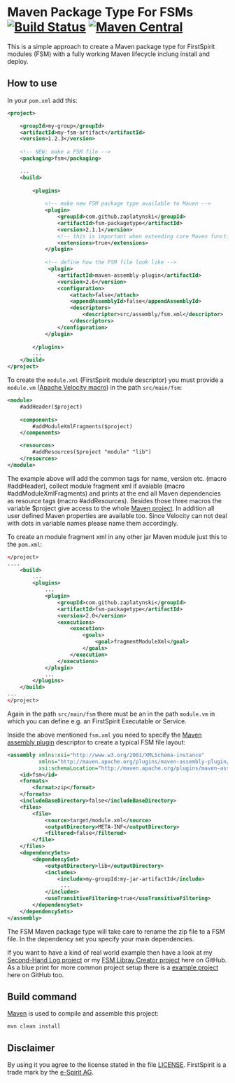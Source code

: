 # Maven Package Type For FSMs [![Build Status](https://travis-ci.org/zaplatynski/fsm-packagetype.svg?branch=master)](https://travis-ci.org/zaplatynski/fsm-packagetype)  [![Maven Central](https://maven-badges.herokuapp.com/maven-central/com.github.zaplatynski/fsm-packagetype/badge.svg?style=flat)](http://mvnrepository.com/artifact/com.github.zaplatynski/fsm-packagetype)

This is a simple approach to create a Maven package type for FirstSpirit modules (FSM) with a fully working Maven lifecycle inclung install and deploy.

## How to use

In your `pom.xml` add this:
```xml
<project>

    <groupId>my-group</groupId>
    <artifactId>my-fsm-artifact</artifactId>
    <version>1.2.3</version>
    
    <!-- NEW: make a FSM file -->
    <packaging>fsm</packaging>

    ...
    <build>
    
        <plugins>
            
            <!-- make new FSM package type available to Maven -->
            <plugin>
                <groupId>com.github.zaplatynski</groupId>
                <artifactId>fsm-packagetype</artifactId>
                <version>2.1.1</version>
                <!-- this is important when extending core Maven functionality: -->
                <extensions>true</extensions>
            </plugin>
            
            <!-- define how the FSM file look like -->
             <plugin>
                <artifactId>maven-assembly-plugin</artifactId>
                <version>2.6</version>
                <configuration>
                    <attach>false</attach>
                    <appendAssemblyId>false</appendAssemblyId>
                    <descriptors>
                        <descriptor>src/assembly/fsm.xml</descriptor>
                    </descriptors>
                </configuration>
            </plugin>
            
        </plugins>    
        ...
    </build>
</project>
```
To create the `module.xml` (FirstSpirit module descriptor) you must provide a `module.vm` ([Apache Velocity macro](http://velocity.apache.org/engine/devel/user-guide.html)) in the path `src/main/fsm`:
```xml
<module>
    #addHeader($project)
    
    <components>
        #addModuleXmlFragments($project)
    </components>

    <resources>
        #addResources($project "module" "lib")
    </resources>
</module>
```
The example above will add the common tags for name, version etc. (macro #addHeader), collect module fragment xml if avaiable (macro #addModuleXmlFragments) and prints at the end all Maven dependencies as resource tags (macro #addResources).
Besides those three macros the variable $project give access to the whole [Maven project](https://maven.apache.org/ref/3.2.3/apidocs/org/apache/maven/project/MavenProject.html). In addition all user defined Maven properties are available too. Since Velocity can not deal with dots in variable names please name them accordingly.

To create an module fragment xml in any other jar Maven module just this to the `pom.xml`:
```xml
</project>
....
    <build>
        ...
        <plugins>
            ...
            <plugin>
                <groupId>com.github.zaplatynski</groupId>
                <artifactId>fsm-packagetype</artifactId>
                <version>2.0</version>
                <executions>
                    <execution>
                        <goals>
                            <goal>fragmentModuleXml</goal>
                        </goals>
                    </execution>
                </executions>
            </plugin>
            ...
        </plugins>
    </build>
...
</project>
```
Again in the path `src/main/fsm` there must be an in the path `module.vm` in which you can define e.g. an FirstSpirit Executable or Service.

Inside the above mentioned `fsm.xml` you need to specify the [Maven assembly plugin](http://maven.apache.org/plugins/maven-assembly-plugin/) descriptor to create a typical FSM file layout:
```xml
<assembly xmlns:xsi="http://www.w3.org/2001/XMLSchema-instance"
          xmlns="http://maven.apache.org/plugins/maven-assembly-plugin/assembly/1.1.3"
          xsi:schemaLocation="http://maven.apache.org/plugins/maven-assembly-plugin/assembly/1.1.3 http://maven.apache.org/xsd/assembly-1.1.3.xsd">
    <id>fsm</id>
    <formats>
        <format>zip</format>
    </formats>
    <includeBaseDirectory>false</includeBaseDirectory>
    <files>
        <file>
            <source>target/module.xml</source>
            <outputDirectory>META-INF</outputDirectory>
            <filtered>false</filtered>
        </file>
    </files>
    <dependencySets>
        <dependencySet>
            <outputDirectory>lib</outputDirectory>
            <includes>
                <include>my-groupId:my-jar-artifactId</include>
                 ...
            </includes>
            <useTransitiveFiltering>true</useTransitiveFiltering>
        </dependencySet>
    </dependencySets>
</assembly>
```
The FSM Maven package type will take care to rename the zip file to a FSM file. In the dependency set you specify your main dependencies.
 
If you want to have a kind of real world example then have a look at my [Second-Hand Log project](https://github.com/zaplatynski/second-hand-log) or my [FSM Libray Creator project](https://github.com/zaplatynski/fsm-library-creator) here on GitHub. As a blue print for more common project setup there is a [example project](https://github.com/zaplatynski/fsm-example-project) here on GitHub too.

## Build command

[Maven](http://maven.apache.org/) is used to compile and assemble this project:
```
mvn clean install
```

##  Disclaimer

By using it you agree to the license stated in the file [LICENSE](LICENSE). FirstSpirit is a trade mark by the [e-Spirit AG](http://www.e-spirit.com/).

